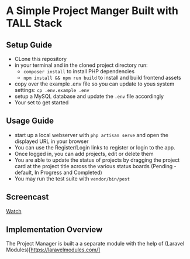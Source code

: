 # A Simple Project Manger Built with TALL Stack

## Setup Guide
- CLone this repository
- in your terminal and in the cloned project directory run:
    - `composer install` to install PHP dependencies
    - `npm install && npm run build` to install and build frontend assets
- copy over the example .env file so you can update to yous system settings: `cp .env.example .env`
- setup a MySQL database and update the `.env` file accordingly
- Your set to get started

## Usage Guide
- start up a local webserver with `php artisan serve` and open the displayed URL in your browser
- You can use the Register/Login links to register or login to the app.
- Once logged in, you can add projects, edit or delete them
- You are able to update the status of projects by dragging the project card at the project title across the various
status boards (Pending - default, In Progress and Completed)
- You may run the test suite with `vendor/bin/pest`

## Screencast
[Watch](https://drive.google.com/file/d/1W-Sz_x87M4phSLMw_y0RdAlYkoMOUY7j/view?usp=sharing)

## Implementation Overview
The Project Manager is built a a separate module with the help of
(Laravel Modules)[https://laravelmodules.com/]
